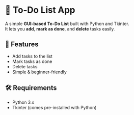# 📝 To-Do List App

A simple **GUI-based To-Do List** built with Python and Tkinter.  
It lets you **add**, **mark as done**, and **delete** tasks easily.

## 🚀 Features
- Add tasks to the list
- Mark tasks as done
- Delete tasks
- Simple & beginner-friendly

## 🛠️ Requirements
- Python 3.x
- Tkinter (comes pre-installed with Python)
